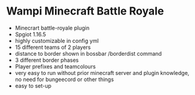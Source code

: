 # Wampi Minecraft Battle Royale 
 
 - Minecrart battle-royale plugin
 - Spgiot 1.16.5
 - highly customizable in config yml
 - 15 different teams of 2 players
 - distance to border shown in bossbar /borderdist command
 - 3 different border phases
 - Player prefixes and teamcolours
 - very easy to run without prior minecraft server and plugin knowledge, no need for bungeecord or other things
 - easy to set-up
